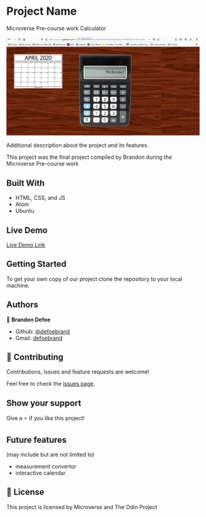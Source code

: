 # Project Name

Microverse Pre-course work Calculator

![screenshot](images/screenshot.png)

Additional description about the project and its features.

This project was the final project compiled by Brandon during the Microverse Pre-course work

## Built With

- HTML, CSS, and JS
- Atom
- Ubuntu

## Live Demo

[Live Demo Link](https://rawcdn.githack.com/defoebrand/Calculator/b9dd0fb298c06668ea4b8247994f824f331c45b5/index.html)


## Getting Started

To get your own copy of our project clone the repository to your local machine.


## Authors

👤 **Brandon Defoe**

- Github: [@defoebrand](https://github.com/defoebrand)
- Gmail: [defoebrand](defoe.brand@gmail.com)

## 🤝 Contributing

Contributions, issues and feature requests are welcome!

Feel free to check the [issues page](issues/).

## Show your support

Give a ⭐️ if you like this project!

## Future features
(may include but are not limited to)
- measurement convertor
- interactive calendar

## 📝 License

This project is licensed by Microverse and The Odin Project
